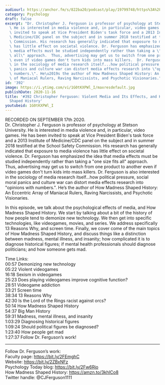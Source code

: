 ```yaml
---
audiourl: https://anchor.fm/s/822ba20/podcast/play/19799748/https%3A%2F%2Fd3ctxlq1ktw2nl.cloudfront.net%2Fstaging%2F2020-8-18%2Ff9c39d97-50d8-8cf0-e155-deebce0b550e.m4a
category: Psychology
draft: false
excerpt: "Dr. Christopher J. Ferguson is professor of psychology at Stetson University.\
  \ He is interested in media violence and, in particular, video games. He has been\
  \ invited to speak at Vice President Biden's task force and a 2013 Institute of\
  \ Medicine/CDC panel on the subject and in summer 2018 testified at the School Safety\
  \ Commission. His research has generally indicated that exposure to media violence\
  \ has little effect on societal violence. Dr. Ferguson has emphasized the idea that\
  \ media effects must be studied independently rather than taking a \"one size fits\
  \ all\" approach.  Thus, advertising may get us to switch from one product to another\
  \ even if video games don't turn kids into mass killers.  Dr. Ferguson is also interested\
  \ in the sociology of media research itself...how political pressure, social moral\
  \ panics and culture war can distort media effects research into \"opinions with\
  \ numbers.\". He\u2019s the author of How Madness Shaped History: An Eccentric Array\
  \ of Maniacal Rulers, Raving Narcissists, and Psychotic Visionaries."
id: '392'
image: https://i.ytimg.com/vi/1G0tKXPWl_I/maxresdefault.jpg
publishDate: 2020-11-16
title: '#392 Christopher Ferguson: Violent Media and Its Effects, and How Madness
  Shaped History'
youtubeid: 1G0tKXPWl_I
---
```

<div class="timelinks">

RECORDED ON SEPTEMBER 17th 2020.  
Dr. Christopher J. Ferguson is professor of psychology at Stetson University. He is interested in media violence and, in particular, video games. He has been invited to speak at Vice President Biden's task force and a 2013 Institute of Medicine/CDC panel on the subject and in summer 2018 testified at the School Safety Commission. His research has generally indicated that exposure to media violence has little effect on societal violence. Dr. Ferguson has emphasized the idea that media effects must be studied independently rather than taking a "one size fits all" approach.  Thus, advertising may get us to switch from one product to another even if video games don't turn kids into mass killers.  Dr. Ferguson is also interested in the sociology of media research itself...how political pressure, social moral panics and culture war can distort media effects research into "opinions with numbers.". He’s the author of How Madness Shaped History: An Eccentric Array of Maniacal Rulers, Raving Narcissists, and Psychotic Visionaries.

In this episode, we talk about the psychological effects of media, and How Madness Shaped History. We start by talking about a bit of the history of how people tend to demonize new technology. We then get into specific technologies, like videogames, movies, and series. We address specifically 13 Reasons Why, and screen time. Finally, we cover come of the main topics of How Madness Shaped History, and discuss things like a distinction between madness, mental illness, and insanity; how complicated it is to diagnose historical figures; if mental health professionals should diagnose politicians; and how someone gets mad.

Time Links:  
<time>00:57</time> Demonizing new technology  
<time>05:22</time> Violent videogames  
<time>16:18</time> Sexism in videogames  
<time>25:23</time> Does playing videogames improve cognitive function?  
<time>28:51</time> Videogame addiction  
<time>33:21</time> Screen time  
<time>38:34</time> 13 Reasons Why  
<time>42:30</time> Is the Lord of the Rings racist against orcs?  
<time>50:14</time> How Madness Shaped History  
<time>54:37</time> Big Man History  
<time>59:31</time> Madness, mental illness, and insanity  
<time>1:03:29</time> Diagnosing historical figures  
<time>1:09:24</time> Should political figures be diagnosed?  
<time>1:23:40</time> How people get mad  
<time>1:27:37</time> Follow Dr. Ferguson’s work!

---

Follow Dr. Ferguson’s work:  
Faculty page: https://bit.ly/2FEmghC  
Website: https://bit.ly/2ZBxNFz  
Psychology Today blog: https://bit.ly/2Fw6Rjo  
How Madness Shaped History: https://amzn.to/3khICo8  
Twitter handle: @CJFerguson1111
</div>

